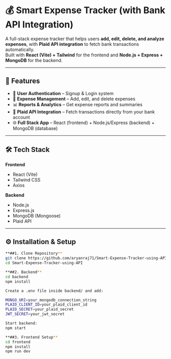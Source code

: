 # 💰 Smart Expense Tracker (with Bank API Integration)

A full-stack expense tracker that helps users **add, edit, delete, and analyze expenses**, with **Plaid API integration** to fetch bank transactions automatically.  
Built with **React (Vite) + Tailwind** for the frontend and **Node.js + Express + MongoDB** for the backend.

---

## 🚀 Features

- 🔑 **User Authentication** – Signup & Login system  
- 📝 **Expense Management** – Add, edit, and delete expenses  
- 📊 **Reports & Analytics** – Get expense reports and summaries  
- 🏦 **Plaid API Integration** – Fetch transactions directly from your bank account  
- 🌐 **Full Stack App** – React (frontend) + Node.js/Express (backend) + MongoDB (database)

---

## 🛠️ Tech Stack

**Frontend**
- React (Vite)
- Tailwind CSS
- Axios

**Backend**
- Node.js
- Express.js
- MongoDB (Mongoose)
- Plaid API

---

## ⚙️ Installation & Setup

```bash
**##1. Clone Repository**
git clone https://github.com/aryanraj71/Smart-Expense-Tracker-using-API.git
cd Smart-Expense-Tracker-using-API

**##2. Backend**
cd backend
npm install

Create a .env file inside backend/ and add:

MONGO_URI=your_mongodb_connection_string
PLAID_CLIENT_ID=your_plaid_client_id
PLAID_SECRET=your_plaid_secret
JWT_SECRET=your_jwt_secret

Start backend:
npm start

**##3. Frontend Setup**
cd frontend
npm install
npm run dev
